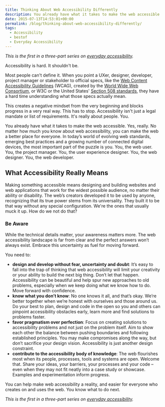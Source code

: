 ```yaml
---
title: Thinking About Web Accessibility Differently
description: You already have what it takes to make the web accessible.
date: 2015-07-13T14:53:01+00:00
permalink: /blog/thinking-about-web-accessibility-differently/
tags:
  - Accessibility
  - bestof
  - Everyday Accessibility
---
```


_This is the first in a three-part series on [everyday accessibility](/tags/everyday-accessibility)._

Accessibility is hard. It shouldn't be.

Most people can't define it. When you point a UXer, designer, developer, project manager or stakeholder to official specs, like the [Web Content Accessibility Guidelines](http://www.w3.org/TR/WCAG/) (WCAG), created by the [World Wide Web Consortium](http://www.w3.org/), or W3C or the United States' [Section 508 standards](http://www.section508.gov/summary-section508-standards), they have a hard time understanding what those specs actually mean.

This creates a negative mindset from the very beginning and blocks progress in a very real way. This has to stop. Accessibility isn't just a legal mandate or list of requirements. It's really about people. You.

You already have what it takes to make the web accessible. Yes, really. No matter how much you know about web accessibility, you can make the web a better place for everyone. In today’s world of evolving web standards, emerging best practices and a growing number of connected digital devices, the most important part of the puzzle is you. You, the web user. You, the project manager. You, the user experience designer. You, the web designer. You, the web developer.

## What Accessibility Really Means

Making something accessible means designing and building websites and web applications that work for the widest possible audience, no matter their ability or disability. The web’s creators developed it to be used by anyone, recognizing that its true power stems from its universality. They built it to be that way without any special configuration. We're the ones that usually muck it up. How do we not do that?

### Be Aware

While the technical details matter, your awareness matters more. The web accessibility landscape is far from clear and the perfect answers won’t always exist. Embrace this uncertainty as fuel for moving forward.

You need to:

- **design and develop without fear, uncertainty and doubt**: It’s easy to fall into the trap of thinking that web accessibility will limit your creativity or your ability to build the next big thing. Don’t let that happen. Accessibility can be beautiful and help spur new approaches to old problems, especially when we keep doing what we know how to do. Move forward with confidence.
- **know what you don’t know**: No one knows it all, and that’s okay. We’re better together when we’re honest with ourselves and those around us. Do your best to plan, design and code in the open so you and others can pinpoint accessibility obstacles early, learn more and find solutions to problems faster.
- **favor pragmatism over perfection**: Focus on creating solutions to accessibility problems and not just on the problem itself. Aim to show each other the balance between pushing boundaries and following established principles. You may make compromises along the way, but don’t sacrifice your design vision. Accessibility is just another design constraint.
- **contribute to the accessibility body of knowledge**: The web flourishes most when its people, processes, tools and systems are open. Welcome that. Share your ideas, your barriers, your processes and your code – even when they may not fit neatly into a case study or showcase. Examples and experimentation inform progress.

You can help make web accessibility a reality, and easier for everyone who creates on and uses the web. You know what to do next.

_This is the first in a three-part series on [everyday accessibility](/tags/everyday-accessibility)._
